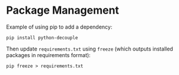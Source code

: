 # Package Management

Example of using pip to add a dependency:
```shell
pip install python-decouple
```

Then update `requirements.txt` using `freeze` (which outputs installed packages in requirements format):
```shell
pip freeze > requirements.txt
```